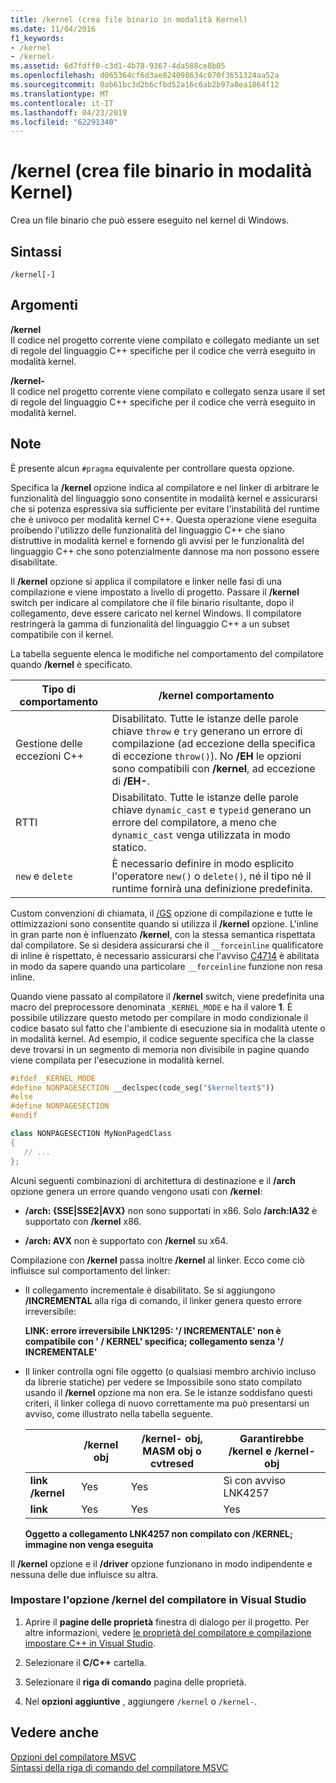 ```yaml
---
title: /kernel (crea file binario in modalità Kernel)
ms.date: 11/04/2016
f1_keywords:
- /kernel
- /kernel-
ms.assetid: 6d7fdff0-c3d1-4b78-9367-4da588ce8b05
ms.openlocfilehash: d065364cf6d3ae824098634c070f3651324aa52a
ms.sourcegitcommit: 0ab61bc3d2b6cfbd52a16c6ab2b97a8ea1864f12
ms.translationtype: MT
ms.contentlocale: it-IT
ms.lasthandoff: 04/23/2019
ms.locfileid: "62291340"
---
```

# <a name="kernel-create-kernel-mode-binary"></a>/kernel (crea file binario in modalità Kernel)

Crea un file binario che può essere eseguito nel kernel di Windows.

## <a name="syntax"></a>Sintassi

```
/kernel[-]
```

## <a name="arguments"></a>Argomenti

**/kernel**<br/>
Il codice nel progetto corrente viene compilato e collegato mediante un set di regole del linguaggio C++ specifiche per il codice che verrà eseguito in modalità kernel.

**/kernel-**<br/>
Il codice nel progetto corrente viene compilato e collegato senza usare il set di regole del linguaggio C++ specifiche per il codice che verrà eseguito in modalità kernel.

## <a name="remarks"></a>Note

È presente alcun `#pragma` equivalente per controllare questa opzione.

Specifica la **/kernel** opzione indica al compilatore e nel linker di arbitrare le funzionalità del linguaggio sono consentite in modalità kernel e assicurarsi che si potenza espressiva sia sufficiente per evitare l'instabilità del runtime che è univoco per modalità kernel C++. Questa operazione viene eseguita proibendo l'utilizzo delle funzionalità del linguaggio C++ che siano distruttive in modalità kernel e fornendo gli avvisi per le funzionalità del linguaggio C++ che sono potenzialmente dannose ma non possono essere disabilitate.

Il **/kernel** opzione si applica il compilatore e linker nelle fasi di una compilazione e viene impostato a livello di progetto. Passare il **/kernel** switch per indicare al compilatore che il file binario risultante, dopo il collegamento, deve essere caricato nel kernel Windows. Il compilatore restringerà la gamma di funzionalità del linguaggio C++ a un subset compatibile con il kernel.

La tabella seguente elenca le modifiche nel comportamento del compilatore quando **/kernel** è specificato.

|Tipo di comportamento|**/kernel** comportamento|
|-------------------|---------------------------|
|Gestione delle eccezioni C++|Disabilitato. Tutte le istanze delle parole chiave `throw` e `try` generano un errore di compilazione (ad eccezione della specifica di eccezione `throw()`). No **/EH** le opzioni sono compatibili con **/kernel**, ad eccezione di **/EH-**.|
|RTTI|Disabilitato. Tutte le istanze delle parole chiave `dynamic_cast` e `typeid` generano un errore del compilatore, a meno che `dynamic_cast` venga utilizzata in modo statico.|
|`new` e `delete`|È necessario definire in modo esplicito l'operatore `new()` o `delete()`, né il tipo né il runtime fornirà una definizione predefinita.|

Custom convenzioni di chiamata, il [/GS](gs-buffer-security-check.md) opzione di compilazione e tutte le ottimizzazioni sono consentite quando si utilizza il **/kernel** opzione. L'inline in gran parte non è influenzato **/kernel**, con la stessa semantica rispettata dal compilatore. Se si desidera assicurarsi che il `__forceinline` qualificatore di inline è rispettato, è necessario assicurarsi che l'avviso [C4714](../../error-messages/compiler-warnings/compiler-warning-level-4-c4714.md) è abilitata in modo da sapere quando una particolare `__forceinline` funzione non resa inline.

Quando viene passato al compilatore il **/kernel** switch, viene predefinita una macro del preprocessore denominata `_KERNEL_MODE` e ha il valore **1**. È possibile utilizzare questo metodo per compilare in modo condizionale il codice basato sul fatto che l'ambiente di esecuzione sia in modalità utente o in modalità kernel. Ad esempio, il codice seguente specifica che la classe deve trovarsi in un segmento di memoria non divisibile in pagine quando viene compilata per l'esecuzione in modalità kernel.

```cpp
#ifdef _KERNEL_MODE
#define NONPAGESECTION __declspec(code_seg("$kerneltext$"))
#else
#define NONPAGESECTION
#endif

class NONPAGESECTION MyNonPagedClass
{
   // ...
};
```

Alcuni seguenti combinazioni di architettura di destinazione e il **/arch** opzione genera un errore quando vengono usati con **/kernel**:

- **/arch: {SSE&#124;SSE2&#124;AVX}** non sono supportati in x86. Solo **/arch:IA32** è supportato con **/kernel** x86.

- **/arch: AVX** non è supportato con **/kernel** su x64.

Compilazione con **/kernel** passa inoltre **/kernel** al linker. Ecco come ciò influisce sul comportamento del linker:

- Il collegamento incrementale è disabilitato. Se si aggiungono **/INCREMENTAL** alla riga di comando, il linker genera questo errore irreversibile:

   **LINK: errore irreversibile LNK1295: '/ INCREMENTALE' non è compatibile con ' / KERNEL' specifica; collegamento senza '/ INCREMENTALE'**

- Il linker controlla ogni file oggetto (o qualsiasi membro archivio incluso da librerie statiche) per vedere se Impossibile sono stato compilato usando il **/kernel** opzione ma non era. Se le istanze soddisfano questi criteri, il linker collega di nuovo correttamente ma può presentarsi un avviso, come illustrato nella tabella seguente.

   ||**/kernel** obj|**/kernel-** obj, MASM obj o cvtresed|Garantirebbe **/kernel** e **/kernel-** obj|
   |-|----------------------|-----------------------------------------------|-------------------------------------------------|
   |**link /kernel**|Yes|Yes|Sì con avviso LNK4257|
   |**link**|Yes|Yes|Yes|

   **Oggetto a collegamento LNK4257 non compilato con /KERNEL; immagine non venga eseguita**

Il **/kernel** opzione e il **/driver** opzione funzionano in modo indipendente e nessuna delle due influisce su altra.

### <a name="to-set-the-kernel-compiler-option-in-visual-studio"></a>Impostare l'opzione /kernel del compilatore in Visual Studio

1. Aprire il **pagine delle proprietà** finestra di dialogo per il progetto. Per altre informazioni, vedere [le proprietà del compilatore e compilazione impostare C++ in Visual Studio](../working-with-project-properties.md).

1. Selezionare il **C/C++** cartella.

1. Selezionare il **riga di comando** pagina delle proprietà.

1. Nel **opzioni aggiuntive** , aggiungere `/kernel` o `/kernel-`.

## <a name="see-also"></a>Vedere anche

[Opzioni del compilatore MSVC](compiler-options.md)<br/>
[Sintassi della riga di comando del compilatore MSVC](compiler-command-line-syntax.md)
